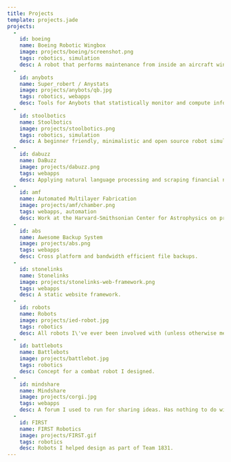 ```yaml
---
title: Projects
template: projects.jade
projects:
  -
    id: boeing
    name: Boeing Robotic Wingbox
    image: projects/boeing/screenshot.png
    tags: robotics, simulation
    desc: A robot that performs maintenance from inside an aircraft wing. Developed as part of my Boeing sponsored capstone project.
  -
    id: anybots
    name: Super_robert / Anystats
    image: projects/anybots/qb.jpg
    tags: robotics, webapps
    desc: Tools for Anybots that statistically monitor and compute information about fleets of robots.
  -
    id: stoolbotics
    name: Stoolbotics
    image: projects/stoolbotics.png
    tags: robotics, simulation
    desc: A beginner friendly, minimalistic and open source robot simulator.
  -
    id: dabuzz
    name: DaBuzz
    image: projects/dabuzz.png
    tags: webapps
    desc: Applying natural language processing and scraping financial news sources to gauge public sentiment of the stock market.
  -
    id: amf
    name: Automated Multilayer Fabrication
    image: projects/amf/chamber.png
    tags: webapps, automation
    desc: Work at the Harvard-Smithsonian Center for Astrophysics on prototyping X-ray optics.
  -
    id: abs
    name: Awesome Backup System
    image: projects/abs.png
    tags: webapps
    desc: Cross platform and bandwidth efficient file backups.
  -
    id: stonelinks
    name: Stonelinks
    image: projects/stonelinks-web-framework.png
    tags: webapps
    desc: A static website framework.
  -
    id: robots
    name: Robots
    image: projects/ied-robot.jpg
    tags: robotics
    desc: All robots I\'ve ever been involved with (unless otherwise mentioned on this page).
  -
    id: battlebots
    name: Battlebots
    image: projects/battlebot.jpg
    tags: robotics
    desc: Concept for a combat robot I designed.
  -
    id: mindshare
    name: Mindshare
    image: projects/corgi.jpg
    tags: webapps
    desc: A forum I used to run for sharing ideas. Has nothing to do with corgis.
  -
    id: FIRST
    name: FIRST Robotics
    image: projects/FIRST.gif
    tags: robotics
    desc: Robots I helped design as part of Team 1831.
---
```


